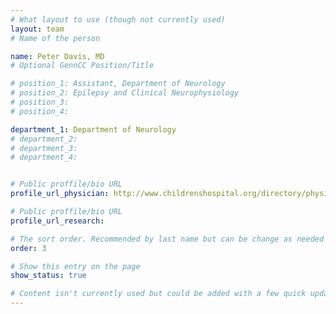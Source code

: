```yaml
---
# What layout to use (though not currently used)
layout: team
# Name of the person

name: Peter Davis, MD
# Optional GennCC Position/Title

# position_1: Assistant, Department of Neurology
# position_2: Epilepsy and Clinical Neurophysiology
# position_3:
# position_4:

department_1: Department of Neurology
# department_2:
# department_3:
# department_4:


# Public proffile/bio URL
profile_url_physician: http://www.childrenshospital.org/directory/physicians/d/peter-davis

# Public proffile/bio URL
profile_url_research:

# The sort order. Recommended by last name but can be change as needed
order: 3

# Show this entry on the page
show_status: true

# Content isn't currently used but could be added with a few quick updates if needed to allow for bios
---
```


